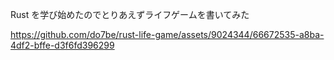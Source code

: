 Rust を学び始めたのでとりあえずライフゲームを書いてみた


https://github.com/do7be/rust-life-game/assets/9024344/66672535-a8ba-4df2-bffe-d3f6fd396299

